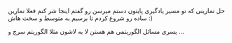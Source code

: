  حل تمارینی که تو مسیر یادگیری پایتون دستم میرسن رو گفتم اینجا شر کنم فعلا تمارین ساده رو شروع کردم تا برسیم به متوسط و سخت هاش :) 

 یسری مسائل الگوریتمی هم هستن لا به لاشون مثلا الگوریتم سرچ و ...

